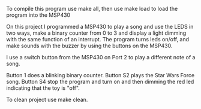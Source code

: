 To compile this program use make all, then use make load to load the program
into the MSP430



On this project I programmed a MSP430 to play a song and use the LEDS in two
ways, make a binary counter from 0 to 3 and display a light dimming with the
same function of an interrupt. The program turns leds on/off, and make sounds
with the buzzer by using the buttons on the MSP430.



I use a switch button from the MSP430 on Port 2 to play a different note of a
song.



Button 1 does a blinking binary counter. Button S2 plays the Star Wars Force song. Button
S4 stop the program and turn on and then dimming the red led indicating that
the toy is "off".


To clean project use make clean.
